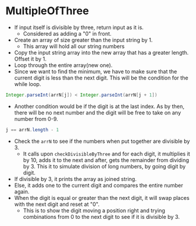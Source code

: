 # MultipleOfThree

- If input itself is divisible by three, return input as it is. 
  - Considered as adding a "0" in front.
- Create an array of size greater than the input string by 1.
  - This array will hold all our string numbers
- Copy the input string array into the new array that has a greater length. Offset it by 1.
- Loop through the entire array(new one).
- Since we want to find the minimum, we have to make sure that the current digit is less than the next digit. This will be the condition for the while loop.
```java
Integer.parseInt(arrN[j]) < Integer.parseInt(arrN[j + 1])
```
- Another condition would be if the digit is at the last index. As by then, there will be no next number and the digit will be free to take on any number from 0-9.
```java
j == arrN.length - 1
```
- Check the `arrN` to see if the numbers when put together are divisible by 3.
  - It calls upon `checkDivisibleByThree` and for each digit, it multiplies it by 10, adds it to the next and after, gets the remainder from dividing by 3. This it to simulate division of long numbers, by going digit by digit.
- If divisible by 3, it prints the array as joined string.
- Else, it adds one to the current digit and compares the entire number again.
- When the digit is equal or greater than the next digit, it will swap places with the next digit and reset at "0". 
  - This is to show the digit moving a position right and trying combinations from 0 to the next digit to see if it is divisible by 3.